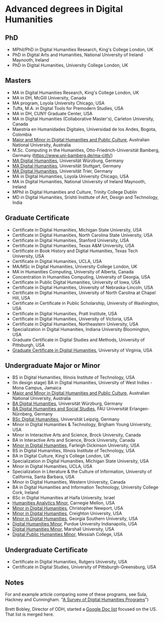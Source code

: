 # Advanced degrees in Digital Humanities

## PhD
- MPhil/PhD in Digital Humanities Research, King's College London, UK
- PhD in Digital Arts and Humanities, National University of Ireland Maynooth, Ireland
- PhD in Digital Humanities, University College London, UK

## Masters
- MA in Digital Humanities Research, King's College London, UK
- MA in DH, McGill University, Canada
- MA program, Loyola University Chicago, USA
- Tufts, M.A. in Digital Tools for Premodern Studies, USA
- MA in DH, CUNY Graduate Center, USA
- MA in Digital Humanities (Collaborative Master's), Carleton University, Canada
- Maestría en Humanidades Digitales, Universidad de los Andes, Bogota, Colombia
- [Major and Minor in Digital Humanities and Public Culture](http://cdhr.cass.anu.edu.au/students/future), Australian National University, Australia
- M.Sc. Computing in the Humanities, Otto-Friedrich-Universität Bamberg, Germany (https://www.uni-bamberg.de/ma-cith/)
- [MA Digital Humanities](https://www.uni-wuerzburg.de/studium/angebot/faecher/digihum), Universität Würzburg, Germany 
- [MA Digital Humanities](http://www.uni-stuttgart.de/dh/studium/masterstudiengang/), Universität Stuttgart, Germany
- [MA Digital Humanities](https://www.uni-trier.de/index.php?id=1175), Universität Trier, Germany
- MA in Digital Humanities, Loyola University Chicago, USA
- MA in Digital Humanities, National University of Ireland Maynooth, Ireland
- MPhil in Digital Humanities and Culture, Trinity College Dublin
- MD in Digital Humanities, Srishti Institute of Art, Design and Technology, India

## Graduate Certificate
- Certificate in Digital Humanities, Michigan State University, USA
- Certificate in Digital Humanities, North Carolina State University, USA
- Certificate in Digital Humanities, Stanford University, USA
- Certificate in Digital Humanities, Texas A&M University, USA
- Certificate in Book History and Digital Humanities, Texas Tech University, USA
- Certificate in Digital Humanities, UCLA, USA
- MA/MSc in Digital Humanities, University College London, UK
- MA in Humanities Computing, University of Alberta, Canada
- Concentration in Humanities Computing, University of Georgia, USA
- Certificate in Public Digital Humanities, University of Iowa, USA
- Certificate in Digital Humanities, University of Nebraska-Lincoln, USA
- Certificate in Digital Humanities, University of North Carolina at Chapel Hill, USA
- Certificate in Certificate in Public Scholarship, University of Washington, USA
- Certificate in Digital Humanities, Pratt Institute, USA
- Certificate in Digital Humanities, University of Victoria, USA
- Certificate in Digital Humanities, Northeastern University, USA
- Specialization in Digital Humanities, Indiana University Bloomington, USA
- Graduate Certificate in Digital Studies and Methods, University of Pittsburgh, USA
- [Graduate Certificate in Digital Humanities](https://dh.virginia.edu/certificate), University of Virginia, USA

## Undergraduate Major or Minor
- BS in Digital Humanities, Illinois Institute of Technology, USA
- (In design stage) BA in Digital Humanities, University of West Indies \- Mona Campus, Jamaica
- [Major and Minor in Digital Humanities and Public Culture](http://cdhr.cass.anu.edu.au/students/future), Australian National University, Australia
- [BA Digital Humanities](https://www.uni-wuerzburg.de/studium/angebot/faecher/digihum), Universität Würzburg, Germany 
- [BA Digital Humanities and Social Studies](https://meinstudium.fau.de/studiengang/digitale-geistes-und-sozialwissenschaften-ba/), FAU Universität Erlangen-Nürnberg, Germany 
- [BSc Digital Humanities](http://www.dh.uni-leipzig.de/wo/), Universität Leipzig, Germany
- Minor in Digital Humanities & Technology, Brigham Young University, USA
- Minor in Interactive Arts and Science, Brock University, Canada
- BA in Interactive Arts and Science, Brock University, Canada
- [Minor in Digital Humanities](http://view2.fdu.edu/academics/university-college/university-college-minors/digital-humanities/), Farleigh Dickinson University, USA
- BS in Digital Humanities, Illinois Institute of Technology, USA
- BA in Digital Culture, King's College London, UK
- Specialization in Digital Humanities, Michigan State University, USA
- Minor in Digital Humanities, UCLA, USA
- Specialization in Literature & the Culture of Information, University of California, Santa Barbara, USA
- Minor in Digital Humanities, Western University, Canada
- BA in Digital Humanities and Information Technology, University College Cork, Ireland
- BSc in Digital Humanities at Haifa University, Israel
- [Humanities Analytics Minor](https://www.cmu.edu/dietrich/english/undergraduate/minors/humanities-analytics-minor.html), Carnegie Mellon, USA
- [Minor in Digital Humanities](http://cnu.edu/academics/areasofstudy/minor-digitalhumanities/), Christopher Newport, USA
- [Minor in Digital Humanities](https://www.creighton.edu/program/digital-humanities-minor), Creighton University, USA
- [Minor in Digital Humanities](http://cah.georgiasouthern.edu/dh/), Georgia Southern University, USA
- [Digital Humanities Minor](https://soic.iupui.edu/undergraduate/degrees/digital-humanities-minor/), Purdue University Indianapolis, USA
- [Digital Humanities Minor](https://www.marshall.edu/dh/program/minor-declaration-form/), Marshall University, USA
- [Digital Public Humanities Minor](https://www.messiah.edu/digital-public-humanities-minor-pennsylvania), Messiah College, USA

## Undergraduate Certificate
- Certificate in Digital Humanities, Rutgers University, USA
- Certificate in Digital Studies, University of Pittsburgh-Greensburg, USA

## Notes

For and example article comparing some of these programs, see Sula, Hackney and Cunningham. "[A Survey of Digital Humanities Programs](https://jitp.commons.gc.cuny.edu/a-survey-of-digital-humanities-programs/#Appendix_A)")

Brett Bobley, Director of ODH, started a [Google Doc list](https://docs.google.com/document/d/1fogyvE2qvu0BOyqvqbmIJkQ-onYTed1t00D21gJMTtk/edit) focused on the US. That list is merged here.



